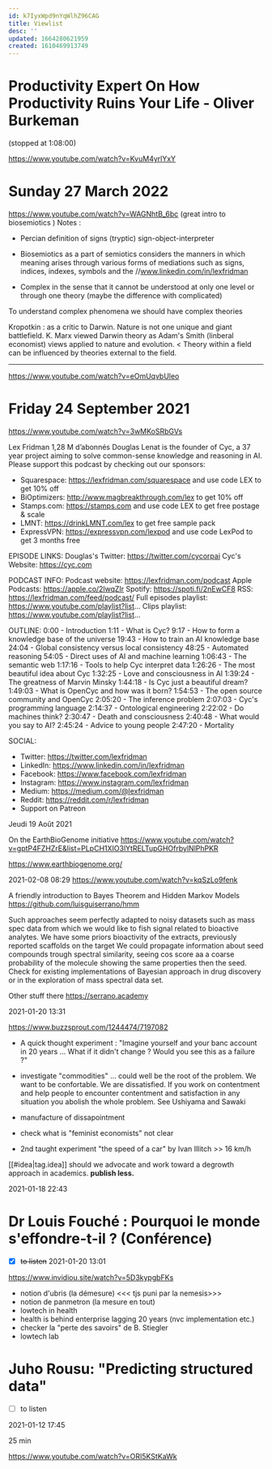 ```yaml
---
id: k7IyxWpd9nYqWlhZ96CAG
title: Viewlist
desc: ''
updated: 1664280621959
created: 1610469913749
---
```

# Productivity Expert On How Productivity Ruins Your Life - Oliver Burkeman

(stopped at 1:08:00)

https://www.youtube.com/watch?v=KvuM4yrlYxY



# Sunday 27 March 2022

https://www.youtube.com/watch?v=WAGNhtB_6bc
(great intro to biosemiotics
)
Notes : 
- Percian definition of signs (tryptic) sign-object-interpreter 

- Biosemiotics as a part of semiotics considers the manners in which meaning arises through various forms of mediations such as signs, indices, indexes, symbols and the //www.linkedin.com/in/lexfridman

- Complex in the sense that it cannot be understood at only one level or through one theory (maybe the difference with complicated)

To understand complex phenomena we should have complex theories

Kropotkin : as a critic to Darwin. Nature is not one unique and giant battlefield.
K. Marx viewed Darwin theory as Adam's Smith (linberal economist) views applied to nature and evolution. < Theory within a field can be influenced by theories external to the field.



------

https://www.youtube.com/watch?v=eOmUqvbUleo



# Friday 24 September 2021

https://www.youtube.com/watch?v=3wMKoSRbGVs


Lex Fridman
1,28 M d’abonnés
Douglas Lenat is the founder of Cyc, a 37 year project aiming to solve common-sense knowledge and reasoning in AI. Please support this podcast by checking out our sponsors:
- Squarespace: https://lexfridman.com/squarespace and use code LEX to get 10% off
- BiOptimizers: http://www.magbreakthrough.com/lex to get 10% off
- Stamps.com: https://stamps.com and use code LEX to get free postage & scale
- LMNT: https://drinkLMNT.com/lex to get free sample pack
- ExpressVPN: https://expressvpn.com/lexpod and use code LexPod to get 3 months free

EPISODE LINKS:
Douglas's Twitter: https://twitter.com/cycorpai
Cyc's Website: https://cyc.com

PODCAST INFO:
Podcast website: https://lexfridman.com/podcast
Apple Podcasts: https://apple.co/2lwqZIr
Spotify: https://spoti.fi/2nEwCF8
RSS: https://lexfridman.com/feed/podcast/
Full episodes playlist: https://www.youtube.com/playlist?list...
Clips playlist: https://www.youtube.com/playlist?list...

OUTLINE:
0:00 - Introduction
1:11 - What is Cyc?
9:17 - How to form a knowledge base of the universe
19:43 - How to train an AI knowledge base
24:04 - Global consistency versus local consistency
48:25 - Automated reasoning
54:05 - Direct uses of AI and machine learning
1:06:43 - The semantic web
1:17:16 - Tools to help Cyc interpret data 
1:26:26 - The most beautiful idea about Cyc
1:32:25 - Love and consciousness in AI
1:39:24 - The greatness of Marvin Minsky 
1:44:18 - Is Cyc just a beautiful dream?
1:49:03 - What is OpenCyc and how was it born?
1:54:53 - The open source community and OpenCyc
2:05:20 - The inference problem
2:07:03 - Cyc's programming language
2:14:37 - Ontological engineering
2:22:02 - Do machines think?
2:30:47 - Death and consciousness
2:40:48 - What would you say to AI?
2:45:24 - Advice to young people 
2:47:20 - Mortality

SOCIAL:
- Twitter: https://twitter.com/lexfridman
- LinkedIn: https://www.linkedin.com/in/lexfridman
- Facebook: https://www.facebook.com/lexfridman
- Instagram: https://www.instagram.com/lexfridman
- Medium: https://medium.com/@lexfridman
- Reddit: https://reddit.com/r/lexfridman
- Support on Patreon



Jeudi 19 Août 2021

On the EarthBioGenome initiative https://www.youtube.com/watch?v=gptP4FZHZrE&list=PLpCH1XIO3lYtRELTupGHOfrbylNlPhPKR


https://www.earthbiogenome.org/


2021-02-08 08:29
https://www.youtube.com/watch?v=kqSzLo9fenk

A friendly introduction to Bayes Theorem and Hidden Markov Models
https://github.com/luisguiserrano/hmm

Such approaches seem perfectly adapted to noisy datasets such as mass spec data from which we would like to fish signal related to bioactive analytes.
We have some priors bioactivity of the extracts, previously reported scaffolds on the target
We could propagate information about seed compounds trough spectral similarity, seeing cos score aa a coarse probability of the molecule showing the same properties then the seed.
Check for existing implementations of Bayesian approach in drug discovery or in the exploration of mass spectral data set.

Other stuff there https://serrano.academy



2021-01-20 13:31

https://www.buzzsprout.com/1244474/7197082

- A quick thought experiment : "Imagine yourself and your banc account in 20 years ... What if it didn't change ? Would you see this as a failure ?" 

- investigate "commodities" ... could well be the root of the problem. We want to be confortable. We are dissatisfied. If you work on contentment and help people to encounter contentment and satisfaction in any situation you abolish the whole problem. See Ushiyama and Sawaki
- manufacture of dissapointment
- check what is "feminist economists" not clear
- 2nd taught experiment "the speed of a car" by Ivan Illitch >> 16 km/h

[[#idea|tag.idea]] should we advocate and work toward a degrowth approach in academics. **publish less.**



2021-01-18 22:43
# Dr Louis Fouché : Pourquoi le monde s'effondre-t-il ? (Conférence) 

- [x] ~~to listen~~ 2021-01-20 13:01

https://www.invidiou.site/watch?v=5D3kypgbFKs 

- notion d'ubris (la démesure) <<< tjs puni par la nemesis>>>
- notion de panmetron (la mesure en tout)
- lowtech in health
- health is behind enterprise lagging 20 years (nvc implementation etc.)
- checker la "perte des savoirs" de B. Stiegler
- lowtech lab



# Juho Rousu: "Predicting structured data"

- [ ] to listen

2021-01-12 17:45

25 min

https://www.youtube.com/watch?v=ORI5KStKaWk
